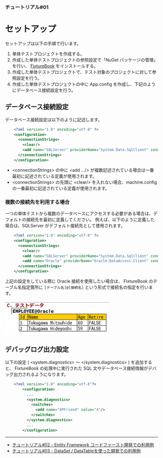 ﻿
### チュートリアル#01

セットアップ
============

セットアップは以下の手順で行います。

1.  単体テストプロジェクトを作成する。
2.  作成した単体テストプロジェクトの参照設定で「NuGet パッケージの管理」を行い、
    [FixtureBook](https://www.nuget.org/packages/FixtureBook/) をインストールする。
3.  作成した単体テストプロジェクトで、テスト対象のプロジェクトに対して参照設定を行う。
4.  作成した単体テストプロジェクトの中に App.config を作成し、下記のようにデータベース接続設定を行う。


データベース接続設定
--------------------

データベース接続設定は以下のように記述します。

```xml
    <?xml version="1.0" encoding="utf-8" ?>
    <configuration>
      <connectionStrings>
        <clear/>
        <add name="SQLServer" providerName="System.Data.SqlClient" connectionString="Data Source=(LocalDB)\v11.0;integrated security=True;Initial Catalog=test1"/>
      </connectionStrings>
    </configuration>
```

*   &lt;connectionStrings&gt; の中に &lt;add .../&gt; が複数記述されている場合は一番最初に記述されている定義が使用されます。
*   &lt;connectionStrings&gt; の先頭に &lt;clear/&gt; を入れない場合、machine.config の一番最初に記述されている定義が使用されます。


### 複数の接続先を利用する場合

一つの単体テストから複数のデータベースにアクセスする必要がある場合は、デフォルトの接続先を最初に定義してください。
例えば、以下のように定義した場合は、SQLServer がデフォルト接続先として使用されます。

```xml
    <?xml version="1.0" encoding="utf-8" ?>
    <configuration>
      <connectionStrings>
        <clear/>
        <add name="SQLServer" providerName="System.Data.SqlClient" connectionString="Data Source=(LocalDB)\v11.0;integrated security=True;Initial Catalog=test1"/>
        <add name="Oracle" providerName="Oracle.DataAccess.Client" connectionString="User Id=system;Password=manager;Data Source=xe"/>
      </connectionStrings>
    </configuration>
```

上記の設定をしている際に Oracle 接続を使用したい場合は、
FixtureBook のテーブル名指定箇所に `[テーブル名]@[接続名]` という形式で接続名の指定を行います。

![テーブル記述](./images/Tutorial-Setup-01.png?raw=true)



デバッグログ出力設定
--------------------

以下の設定 ( &lt;system.diagnostics&gt; ～ &lt;/system.diagnostics&gt; ) を追加すると、
FixtureBook の処理中に実行された SQL 文やデータベース接続情報がデバッグ出力されるようになります。

```xml
    <?xml version="1.0" encoding="utf-8"?>
        <configuration>
          ...
          <system.diagnostics>
            <switches>
              <add name="XPFriend" value="4"/>
            </switches>
          </system.diagnostics>
          ...
        </configuration>
```


------------------------

*   [チュートリアル#02 - Entity Framework コードファースト開発での利用例](./Tutorial-CodeFirst.md)
*   [チュートリアル#03 - DataSet / DataTableを使った開発での利用例](./Tutorial-DataSet.md)

